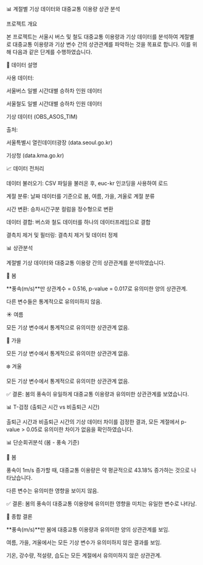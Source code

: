 📊 계절별 기상 데이터와 대중교통 이용량 상관 분석

프로젝트 개요

본 프로젝트는 서울시 버스 및 철도 대중교통 이용량과 기상 데이터를 분석하여 계절별로 대중교통 이용량과 기상 변수 간의 상관관계를 파악하는 것을 목표로 합니다. 이를 위해 다음과 같은 단계를 수행하였습니다.

📂 데이터 설명

사용 데이터:

서울버스 일별 시간대별 승하차 인원 데이터

서울철도 일별 시간대별 승하차 인원 데이터

기상 데이터 (OBS_ASOS_TIM)

출처:

서울특별시 열린데이터광장 (data.seoul.go.kr)

기상청 (data.kma.go.kr)

📈 데이터 전처리

데이터 불러오기: CSV 파일을 불러온 후, euc-kr 인코딩을 사용하여 로드

계절 분류: 날짜 데이터를 기준으로 봄, 여름, 가을, 겨울로 계절 분류

시간 변환: 승차시간구분 컬럼을 정수형으로 변환

데이터 결합: 버스와 철도 데이터를 하나의 데이터프레임으로 결합

결측치 제거 및 필터링: 결측치 제거 및 데이터 정제

📊 상관분석

계절별 기상 데이터와 대중교통 이용량 간의 상관관계를 분석하였습니다.

🌸 봄

**풍속(m/s)**만 상관계수 = 0.516, p-value = 0.017로 유의미한 양의 상관관계.

다른 변수들은 통계적으로 유의미하지 않음.

☀️ 여름

모든 기상 변수에서 통계적으로 유의미한 상관관계 없음.

🍂 가을

모든 기상 변수에서 통계적으로 유의미한 상관관계 없음.

❄️ 겨울

모든 기상 변수에서 통계적으로 유의미한 상관관계 없음.

✅ 결론: 봄의 풍속이 유일하게 대중교통 이용량과 유의미한 상관관계를 보였습니다.

📊 T-검정 (출퇴근 시간 vs 비출퇴근 시간)

출퇴근 시간과 비출퇴근 시간의 기상 데이터 차이를 검정한 결과, 모든 계절에서 p-value > 0.05로 유의미한 차이가 없음을 확인하였습니다.

📊 단순회귀분석 (봄 - 풍속 기준)

🌸 봄

풍속이 1m/s 증가할 때, 대중교통 이용량은 약 평균적으로 43.18% 증가하는 것으로 나타났습니다. ​

다른 변수는 유의미한 영향을 보이지 않음.

✅ 결론: 봄의 풍속이 대중교통 이용량에 유의미한 영향을 미치는 유일한 변수로 나타남.

📌 종합 결론

**풍속(m/s)**만 봄에 대중교통 이용량과 유의미한 양의 상관관계를 보임.

여름, 가을, 겨울에서는 모든 기상 변수가 유의미하지 않은 결과를 보임.

기온, 강수량, 적설량, 습도는 모든 계절에서 유의미하지 않은 상관관계.

